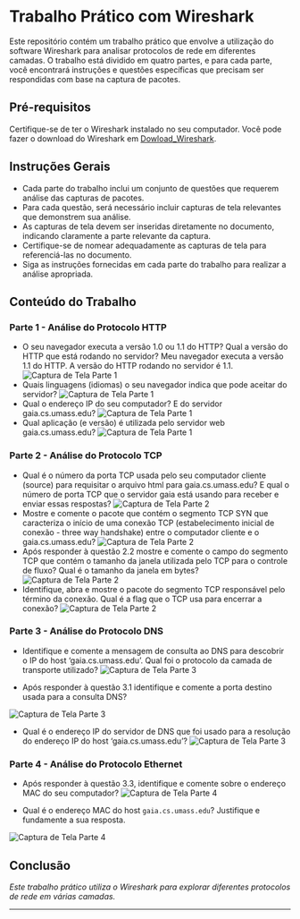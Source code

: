 # Trabalho Prático com Wireshark

Este repositório contém um trabalho prático que envolve a utilização do software Wireshark para analisar protocolos de rede em diferentes camadas. O trabalho está dividido em quatro partes, e para cada parte, você encontrará instruções e questões específicas que precisam ser respondidas com base na captura de pacotes.

## Pré-requisitos

Certifique-se de ter o Wireshark instalado no seu computador. Você pode fazer o download do Wireshark em [Dowload_Wireshark](https://www.wireshark.org/download.html).

## Instruções Gerais

- Cada parte do trabalho inclui um conjunto de questões que requerem análise das capturas de pacotes.
- Para cada questão, será necessário incluir capturas de tela relevantes que demonstrem sua análise.
- As capturas de tela devem ser inseridas diretamente no documento, indicando claramente a parte relevante da captura.
- Certifique-se de nomear adequadamente as capturas de tela para referenciá-las no documento.
- Siga as instruções fornecidas em cada parte do trabalho para realizar a análise apropriada.

## Conteúdo do Trabalho

### Parte 1 - Análise do Protocolo HTTP

-  O seu navegador executa a versão 1.0 ou 1.1 do HTTP? Qual a versão do HTTP que está rodando no
servidor?
Meu navegador executa a versão 1.1 do HTTP. A versão do HTTP rodando no servidor é 1.1.
![Captura de Tela Parte 1](Screenshots/parte1_1.png)
- Quais linguagens (idiomas) o seu navegador indica que pode aceitar do servidor?
![Captura de Tela Parte 1](Screenshots/parte1_2.png)
- Qual o endereço IP do seu computador? E do servidor gaia.cs.umass.edu?
![Captura de Tela Parte 1](Screenshots/parte1_3.png)
- Qual aplicação (e versão) é utilizada pelo servidor web gaia.cs.umass.edu?
![Captura de Tela Parte 1](Screenshots/parte1_4.png)

### Parte 2 - Análise do Protocolo TCP

- Qual é o número da porta TCP usada pelo seu computador cliente (source) para requisitar o arquivo
html para gaia.cs.umass.edu? E qual o número de porta TCP que o servidor gaia está usando para receber e enviar
essas respostas?
![Captura de Tela Parte 2](Screenshots/parte2_1.png)
- Mostre e comente o pacote que contém o segmento TCP SYN que caracteriza o início de uma
conexão TCP (estabelecimento inicial de conexão - three way handshake) entre o computador cliente e o
gaia.cs.umass.edu?
![Captura de Tela Parte 2](Screenshots/parte2_2.png)
- Após responder à questão 2.2 mostre e comente o campo do segmento TCP que contém o tamanho
da janela utilizada pelo TCP para o controle de fluxo? Qual é o tamanho da janela em bytes?
![Captura de Tela Parte 2](Screenshots/parte2_3.png)
-  Identifique, abra e mostre o pacote do segmento TCP responsável pelo término da conexão. Qual é
a flag que o TCP usa para encerrar a conexão? 
![Captura de Tela Parte 2](Screenshots/parte2_4.png)


### Parte 3 - Análise do Protocolo DNS

- Identifique e comente a mensagem de consulta ao DNS para descobrir o IP do host
‘gaia.cs.umass.edu’. Qual foi o protocolo da camada de transporte utilizado?
![Captura de Tela Parte 3](Screenshots/parte3_1.png)

-  Após responder à questão 3.1 identifique e comente a porta destino usada para a consulta DNS?

![Captura de Tela Parte 3](Screenshots/parte3_2.png)

- Qual é o endereço IP do servidor de DNS que foi usado para a resolução do endereço IP do host
‘gaia.cs.umass.edu’?
![Captura de Tela Parte 3](Screenshots/parte3_3.png)

### Parte 4 - Análise do Protocolo Ethernet

- Após responder à questão 3.3, identifique e comente sobre o endereço MAC do seu computador?
![Captura de Tela Parte 4](Screenshots/parte4_1.png)

- Qual é o endereço MAC do host `gaia.cs.umass.edu`? Justifique e fundamente a sua resposta.

![Captura de Tela Parte 4](Screenshots/parte4_2.png)

## Conclusão

*Este trabalho prático utiliza o Wireshark para explorar diferentes protocolos de rede em várias camadas.*

--- 

